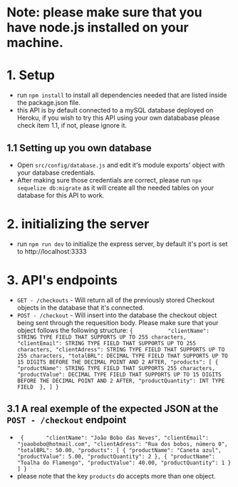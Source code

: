 # Note: please make sure that you have node.js installed on your machine. 

# 1. Setup
* run `npm install` to install all dependencies needed that are listed inside the package.json file.
* this API  is by default connected to a mySQL database deployed on Heroku, if you wish to try this API using your own datababase please check item 1.1, if not, please ignore it.
## 1.1 Setting up you own database
* Open `src/config/database.js` and edit it's module exports' object with your database credentials. 
* After making sure those credentials are correct, please run `npx sequelize db:migrate` as it will create all the needed tables on your database for this API to work. 
# 2. initializing the server
* run `npm run dev` to initialize the express server, by default it's port is set to http://localhost:3333
# 3. API's endpoints
* `GET - /checkouts` -  Will return all of the previously stored Checkout objects in the database that it's connected.
* `POST - /checkout` - Will insert into the database the checkout object being sent through the requesition body. Please make sure that your object follows the following structure: `{           "clientName": STRING TYPE FIELD THAT SUPPORTS UP TO 255 characters,
            "clientEmail": STRING TYPE FIELD THAT SUPPORTS UP TO 255 characters,
            "clientAdress": STRING TYPE FIELD THAT SUPPORTS UP TO 255 characters,
            "totalBRL": DECIMAL TYPE FIELD THAT SUPPORTS UP TO 15 DIGITS BEFORE THE DECIMAL POINT AND 2 AFTER,
            "products": [
                {
                    "productName": STRING TYPE FIELD THAT SUPPORTS 255 characters,
                    "productValue": DECIMAL TYPE FIELD THAT SUPPORTS UP TO 15 DIGITS BEFORE THE DECIMAL POINT AND 2 AFTER,
                    "productQuantity": INT TYPE FIELD 
                },
            ]
}`
## 3.1 A real exemple of the expected JSON at the `POST - /checkout` endpoint
* ` {       "clientName": "João Bobo das Neves",
            "clientEmail": "joaobobo@hotmail.com",
            "clientAdress": "Rua dos bobos, número 0",
            "totalBRL": 50.00,
            "products": [
                {
                    "productName": "Caneta azul",
                    "productValue": 5.00,
                    "productQuantity": 2
                },
                 {
                    "productName": "Toalha do Flamengo",
                    "productValue": 40.00,
                    "productQuantity": 1
                }
            ]
}`
* please note that the key `products` do accepts more than one object.
